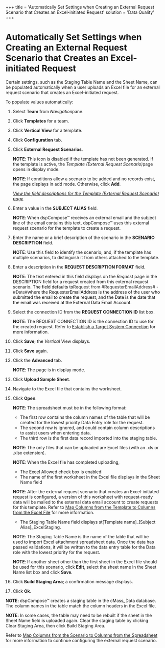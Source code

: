 +++
title = 'Automatically Set Settings when Creating an External Request Scenario that Creates an Excel-initiated Request'
solution = 'Data Quality'
+++

# Automatically Set Settings when Creating an External Request Scenario that Creates an Excel-initiated Request

Certain settings, such as the Staging Table Name and the Sheet Name, can
be populated automatically when a user uploads an Excel file for an
external request scenario that creates an Excel-initiated request.

To populate values automatically:

1.  Select **Team** from *Navigation*<span>pane</span>.

2.  Click **Templates** for a team.

3.  Click **Vertical View** for a template.

4.  Click **Configuration** tab.

5.  Click **External Request Scenarios**.
    
    **NOTE**: This icon is disabled if the template has not been
    generated. If the template is active, the *Template (External
    Request Scenario)*<span>page opens in display mode.</span>
    
    **NOTE**: If conditions allow a scenario to be added and no records
    exist, the page displays in add mode. Otherwise, click **Add**.
    
    *[View the field descriptions for the Template (External Request
    Scenario)
    page](../Page_Desc/Template_External_Request_Scenario.htm)*

6.  Enter a value in the **SUBJECT ALIAS** field.
    
    **NOTE**: When dspCompose™ receives an external email and the
    subject line of the email contains this text, dspCompose™ uses this
    external request scenario for the template to create a request.

7.  Enter the name or a brief description of the scenario in the
    **SCENARIO** **DESCRIPTION** field.
    
    **NOTE**: Use this field to identify the scenario, and, if the
    template has multiple scenarios, to distinguish it from others
    attached to the template.

8.  Enter a description in the **REQUEST DESCRIPTION FORMAT** field.
    
    **NOTE**: The text entered in this field displays on the *Request*
    page in the DESCRIPTION field for a request created from this
    external request scenario. <span style="color: #000000;">The field
    defaults
    to</span><span style="font-size: 10.5pt;color: #333333;">Request
    from \#RequesterEmailAddress\# -
    \#Date\#</span><span style="color: #000000;">where the
    RequesterEmailAddress is the address of the user who submitted the
    email to create the request, and the Date is the date that the email
    was received at the External Data Email Account.</span>

9.  Select the connection ID from the **REQUEST CONNECTION ID** list
    box.
    
    **NOTE**: The REQUEST CONNECTION ID is the connection ID to use for
    the created request. Refer to [Establish a Target System
    Connection](../../../Platform/Common/Use_Cases/Establish_a_Connection_to_a_target_system_Overview.htm)
    for more information.

10. Click **Save**; the *Vertical* View displays.

11. Click **Save** again.

12. Click the **Advanced** tab.
    
    **NOTE**: The page is in display mode.

13. Click **Upload Sample Sheet**.

14. Navigate to the Excel file that contains the worksheet.

15. Click **Open**.
    
    **NOTE**: The spreadsheet must be in the following format:
    
      - The first row contains the column names of the table that will
        be created for the lowest priority Data Entry role for the
        request.
      - The second row is ignored, and could contain column descriptions
        to assist users when entering data.
      - The third row is the first data record imported into the staging
        table.
    
    **NOTE**: The only files that can be uploaded are Excel files (with
    an .xls or .xlsx extension).
    
    **NOTE**: When the Excel file has completed uploading,
    
      - The Excel Allowed check box is enabled
      - The name of the first worksheet in the Excel file displays in
        the Sheet Name field
    
    **NOTE**: After the external request scenario that creates an
    Excel-initiated request is configured, a version of this worksheet
    with request-ready data will be mailed to the external data email
    account to create requests for this template. Refer to [Map Columns
    from the Template to Columns from the Excel
    File](../../../Migration/Map/Use_Cases/Map_Columns_Template_to_Sprdsht.htm)
    for more information.
    
      - The Staging Table Name field displays st\[Template
        name\]\_\[Subject
    Alias\]\_ExcelStaging.
    
    **<span style="font-size: 10.5pt;color: #333333;">NOTE</span>**<span style="font-size: 10.5pt;color: #333333;">:</span>
    The Staging Table Name is the name of the table that will be used to
    import Excel attachment spreadsheet data. Once the data has passed
    validations, it will be written to the data entry table for the Data
    role with the lowest priority for the request.
    
    **NOTE**: If another sheet other than the first sheet in the Excel
    file should be used for this scenario, click
    <span style="font-weight: bold;">Edit</span>, select the sheet name
    in the Sheet Name list box and click
    <span style="font-weight: bold;">Save</span>.

16. Click **Build Staging Area**; a confirmation message displays.

17. Click **Ok**.

**NOTE**: dspCompose™ creates a staging table in the cMass\_Data
database. The column names in the table match the column headers in the
Excel file.

**NOTE**: In some cases, the table may need to be rebuilt if the sheet
in the Sheet Name field is uploaded again. Clear the staging table by
clicking Clear Staging Area, then click Build Staging
Area.<span> </span>

Refer to [Map Columns from the Scenario to Columns from the
Spreadsheet](../../../Migration/Map/Use_Cases/Map_Columns_Template_to_Sprdsht.htm)
for more information to continue configuring the external request
scenario.
